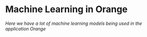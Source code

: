 # Machine Learning in Orange
_Here we have a lot of machine learning models being used in the application Orange_